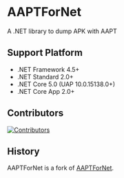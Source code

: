 # AAPTForNet

A .NET library to dump APK with AAPT

## Support Platform
- .NET Framework 4.5+
- .NET Standard 2.0+
- .NET Core 5.0 (UAP 10.0.15138.0+)
- .NET Core App 2.0+

## Contributors
[![Contributors](https://contrib.rocks/image?repo=SharpAdb/AAPTForNet)](https://github.com/SharpAdb/AAPTForNet/graphs/contributors)

## History
AAPTForNet is a fork of [AAPTForNet](https://github.com/canheo136/QuickLook.Plugin.ApkViewer "QuickLook.Plugin.ApkViewer").
